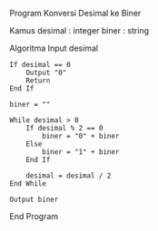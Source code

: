 Program Konversi Desimal ke Biner

Kamus
    desimal : integer
    biner : string

Algoritma
    Input desimal

    If desimal == 0
        Output "0"
        Return
    End If

    biner = ""

    While desimal > 0
        If desimal % 2 == 0
            biner = "0" + biner
        Else
            biner = "1" + biner
        End If

        desimal = desimal / 2
    End While

    Output biner
End Program
